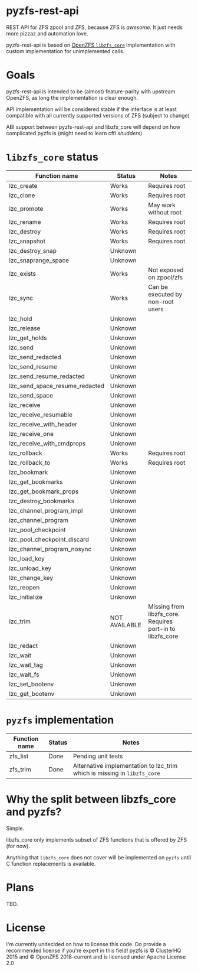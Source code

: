 # pyzfs-rest-api
REST API for ZFS zpool and ZFS, because ZFS is *awesome*. It just needs more pizzaz and automation love.

pyzfs-rest-api is based on [OpenZFS `libzfs_core`](https://github.com/openzfs/zfs/tree/master/contrib/pyzfs) implementation with custom implementation for unimplemented calls.

# Goals
pyzfs-rest-api is intended to be (almost) feature-parity with upstream OpenZFS, as long the implementation is clear enough.

API implementation will be considered stable if the interface is at least compatible with all currently supported versions of ZFS (subject to change)

ABI support between pyzfs-rest-api and libzfs_core will depend on how complicated pyzfs is (might need to learn cffi *shudders*)

# `libzfs_core` status
| Function name | Status | Notes|
| - | - | - |
lzc_create | Works | Requires root |
lzc_clone | Works | Requires root |
lzc_promote | Works | May work without root |
lzc_rename | Works | Requires root |
lzc_destroy | Works | Requires root |
lzc_snapshot | Works | Requires root |
lzc_destroy_snap | Unknown | |
lzc_snaprange_space | Unknown | |
lzc_exists | Works | Not exposed on zpool/zfs |
lzc_sync | Works | Can be executed by non-root users |
lzc_hold | Unknown | |
lzc_release | Unknown | |
lzc_get_holds | Unknown | |
lzc_send | Unknown | |
lzc_send_redacted | Unknown | |
lzc_send_resume | Unknown | |
lzc_send_resume_redacted | Unknown | |
lzc_send_space_resume_redacted | Unknown | |
lzc_send_space | Unknown | |
lzc_receive | Unknown | |
lzc_receive_resumable | Unknown | |
lzc_receive_with_header | Unknown | |
lzc_receive_one | Unknown | |
lzc_receive_with_cmdprops | Unknown | |
lzc_rollback | Works | Requires root |
lzc_rollback_to | Works | Requires root |
lzc_bookmark | Unknown | |
lzc_get_bookmarks | Unknown | |
lzc_get_bookmark_props | Unknown | |
lzc_destroy_bookmarks | Unknown | |
lzc_channel_program_impl | Unknown | |
lzc_channel_program | Unknown | |
lzc_pool_checkpoint | Unknown | |
lzc_pool_checkpoint_discard | Unknown | |
lzc_channel_program_nosync | Unknown | |
lzc_load_key | Unknown | |
lzc_unload_key | Unknown | |
lzc_change_key | Unknown | |
lzc_reopen | Unknown | |
lzc_initialize | Unknown | |
lzc_trim | NOT AVAILABLE | Missing from libzfs_core. Requires port-in to libzfs_core |
lzc_redact | Unknown | |
lzc_wait | Unknown | |
lzc_wait_tag | Unknown | |
lzc_wait_fs | Unknown | |
lzc_set_bootenv | Unknown | |
lzc_get_bootenv | Unknown | |

# `pyzfs` implementation
| Function name | Status | Notes |
| - | - | - |
| zfs_list | Done | Pending unit tests |
| zfs_trim | Done | Alternative implementation to lzc_trim which is missing in `libzfs_core` |

# Why the split between libzfs_core and pyzfs?
Simple.

libzfs_core only implements subset of ZFS functions that is offered by ZFS (for now).

Anything that `libzfs_core` does not cover will be implemented on `pyzfs` until C function replacements is available.
# Plans
TBD.

# License
I'm currently undecided on how to license this code. Do provide a recommended license if you're expert in this field!
pyzfs is ©️ ClusterHQ 2015 and ©️ OpenZFS 2018-current and is licensed under Apache License 2.0
